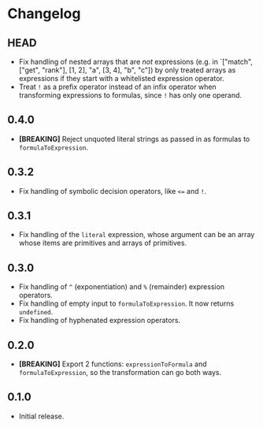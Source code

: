 # Changelog

## HEAD

- Fix handling of nested arrays that are *not* expressions (e.g. in `["match", ["get", "rank"], [1, 2], "a", [3, 4], "b", "c"]) by only treated arrays as expressions if they start with a whitelisted expression operator.
- Treat `!` as a prefix operator instead of an infix operator when transforming expressions to formulas, since `!` has only one operand.

## 0.4.0

- **[BREAKING]** Reject unquoted literal strings as passed in as formulas to `formulaToExpression`.

## 0.3.2

- Fix handling of symbolic decision operators, like `<=` and `!`.

## 0.3.1

- Fix handling of the `literal` expression, whose argument can be an array whose items are primitives and arrays of primitives.

## 0.3.0

- Fix handling of `^` (exponentiation) and `%` (remainder) expression operators.
- Fix handling of empty input to `formulaToExpression`. It now returns `undefined`.
- Fix handling of hyphenated expression operators.

## 0.2.0

- **[BREAKING]** Export 2 functions: `expressionToFormula` and `formulaToExpression`, so the transformation can go both ways.

## 0.1.0

- Initial release.
